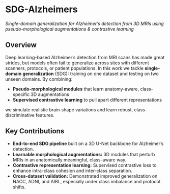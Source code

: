 # SDG-Alzheimers
_Single-domain generalization for Alzheimer’s detection from 3D MRIs using pseudo-morphological augmentations & contrastive learning_

## Overview  
Deep learning–based Alzheimer’s detection from MRI scans has made great strides, but models often fail to generalize across sites with different scanners, protocols, or patient populations. In this work we tackle **single-domain generalization** (SDG): training on one dataset and testing on two unseen domains. By combining:

- **Pseudo-morphological modules** that learn anatomy-aware, class-specific 3D augmentations  
- **Supervised contrastive learning** to pull apart different representations 

we simulate realistic brain‐shape variations and learn robust, class-discriminative features.

## Key Contributions  
- **End-to-end SDG pipeline** built on a 3D U-Net backbone for Alzheimer’s detection.  
- **Learnable morphological augmentations:** 3D modules that perturb MRIs in an anatomically meaningful, class-aware way.  
- **Contrastive representation learning:** Supervised contrastive loss to enhance intra-class cohesion and inter-class separation.  
- **Cross-dataset validation:** Demonstrated improved generalization on NACC, ADNI, and AIBL, especially under class imbalance and protocol shifts.
